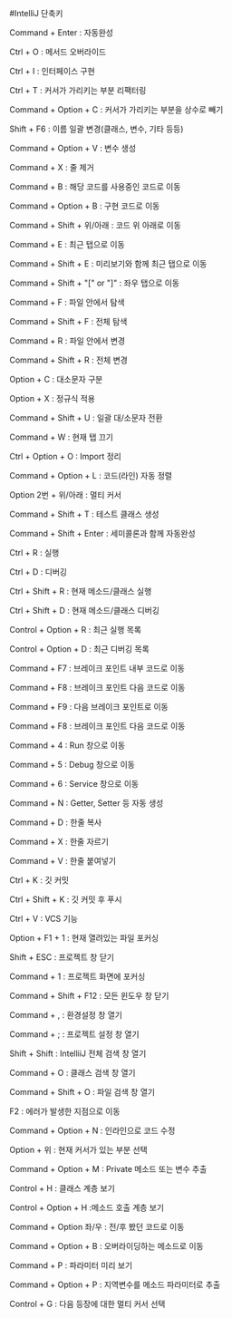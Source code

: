 #IntelliJ 단축키

Command + Enter : 자동완성

Ctrl + O : 메서드 오버라이드

Ctrl + I : 인터페이스 구현

Ctrl + T : 커서가 가리키는 부분 리팩터링

Command + Option + C : 커서가 가리키는 부분을 상수로 빼기

Shift + F6 : 이름 일괄 변경(클래스, 변수, 기타 등등)

Command + Option + V : 변수 생성

Command + X : 줄 제거

Command + B : 해당 코드를 사용중인 코드로 이동

Command + Option + B : 구현 코드로 이동

Command + Shift + 위/아래 : 코드 위 아래로 이동

Command + E : 최근 탭으로 이동

Command + Shift + E : 미리보기와 함께 최근 탭으로 이동

Command + Shift + "[" or "]" : 좌우 탭으로 이동

Command + F : 파일 안에서 탐색

Command + Shift + F : 전체 탐색

Command + R : 파일 안에서 변경

Command + Shift + R : 전체 변경

Option + C : 대소문자 구분

Option + X : 정규식 적용

Command + Shift + U : 일괄 대/소문자 전환

Command + W : 현재 탭 끄기

Ctrl + Option + O : Import 정리

Command + Option + L : 코드(라인) 자동 정렬

Option 2번 + 위/아래 : 멀티 커서

Command + Shift + T : 테스트 클래스 생성

Command + Shift + Enter : 세미콜론과 함께 자동완성

Ctrl + R : 실행

Ctrl + D : 디버깅

Ctrl + Shift + R : 현재 메소드/클래스 실행

Ctrl + Shift + D : 현재 메소드/클래스 디버깅

Control + Option + R : 최근 실행 목록

Control + Option + D : 최근 디버깅 목록

Command + F7 : 브레이크 포인트 내부 코드로 이동

Command + F8 : 브레이크 포인트 다음 코드로 이동

Command + F9 : 다음 브레이크 포인트로 이동

Command + F8 : 브레이크 포인트 다음 코드로 이동

Command + 4 : Run 창으로 이동

Command + 5 : Debug 창으로 이동

Command + 6 : Service 창으로 이동

Command + N : Getter, Setter 등 자동 생성

Command + D : 한줄 복사

Command + X : 한줄 자르기

Command + V : 한줄 붙여넣기

Ctrl + K : 깃 커밋

Ctrl + Shift + K : 깃 커밋 후 푸시

Ctrl + V : VCS 기능

Option + F1 + 1 : 현재 열려있는 파일 포커싱

Shift + ESC : 프로젝트 창 닫기

Command + 1 : 프로젝트 화면에 포커싱

Command + Shift + F12 : 모든 윈도우 창 닫기

Command + , : 환경설정 창 열기

Command + ; : 프로젝트 설정 창 열기

Shift + Shift : IntelliiJ 전체 검색 창 열기

Command + O : 클래스 검색 창 열기

Command + Shift + O : 파일 검색 창 열기

F2 : 에러가 발생한 지점으로 이동

Command + Option + N : 인라인으로 코드 수정

Option + 위 : 현재 커서가 있는 부분 선택

Command + Option + M : Private 메소드 또는 변수 추출

Control + H : 클래스 계층 보기

Control + Option + H :메소드 호출 계층 보기

Command + Option 좌/우 : 전/후 봤던 코드로 이동

Command + Option + B : 오버라이딩하는 메소드로 이동

Command + P : 파라미터 미리 보기

Command + Option + P : 지역변수를 메소드 파라미터로 추출

Control + G : 다음 등장에 대한 멀티 커서 선택
